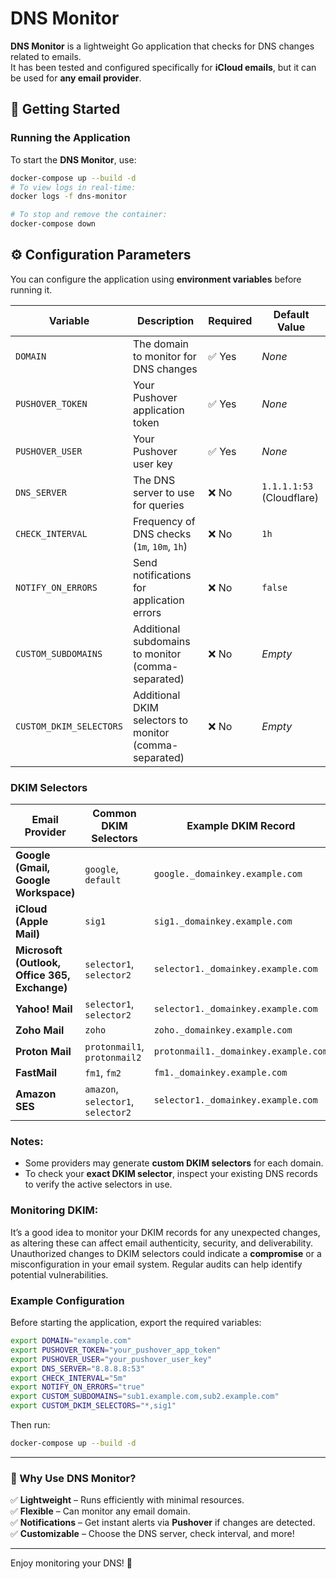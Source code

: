 # DNS Monitor

**DNS Monitor** is a lightweight Go application that checks for DNS changes related to emails.  
It has been tested and configured specifically for **iCloud emails**, but it can be used for **any email provider**.

## 🚀 Getting Started

### Running the Application
To start the **DNS Monitor**, use:

```bash
docker-compose up --build -d
# To view logs in real-time:
docker logs -f dns-monitor

# To stop and remove the container:
docker-compose down
```

## ⚙️ Configuration Parameters

You can configure the application using **environment variables** before running it.

| Variable            | Description                                  | Required | Default Value             |
|---------------------|----------------------------------------------|----------|---------------------------|
| `DOMAIN`           | The domain to monitor for DNS changes        | ✅ Yes  | _None_                     |
| `PUSHOVER_TOKEN`   | Your Pushover application token              | ✅ Yes  | _None_                     |
| `PUSHOVER_USER`    | Your Pushover user key                       | ✅ Yes  | _None_                     |
| `DNS_SERVER`       | The DNS server to use for queries            | ❌ No   | `1.1.1.1:53` (Cloudflare)  |
| `CHECK_INTERVAL`   | Frequency of DNS checks (`1m`, `10m`, `1h`)  | ❌ No   | `1h`                        |
| `NOTIFY_ON_ERRORS` | Send notifications for application errors    | ❌ No   | `false`                     |
| `CUSTOM_SUBDOMAINS`   | Additional subdomains to monitor (comma-separated) | ❌ No   | _Empty_                     |
| `CUSTOM_DKIM_SELECTORS`   | Additional DKIM selectors to monitor (comma-separated) | ❌ No   | _Empty_                     |

### DKIM Selectors

| **Email Provider** | **Common DKIM Selectors** | **Example DKIM Record** |
|--------------------|-------------------------|--------------------------|
| **Google (Gmail, Google Workspace)** | `google`, `default` | `google._domainkey.example.com` |
| **iCloud (Apple Mail)** | `sig1` | `sig1._domainkey.example.com` |
| **Microsoft (Outlook, Office 365, Exchange)** | `selector1`, `selector2` | `selector1._domainkey.example.com` |
| **Yahoo! Mail** | `selector1`, `selector2` | `selector1._domainkey.example.com` |
| **Zoho Mail** | `zoho` | `zoho._domainkey.example.com` |
| **Proton Mail** | `protonmail1`, `protonmail2` | `protonmail1._domainkey.example.com` |
| **FastMail** | `fm1`, `fm2` | `fm1._domainkey.example.com` |
| **Amazon SES** | `amazon`, `selector1`, `selector2` | `selector1._domainkey.example.com` |

### Notes:
- Some providers may generate **custom DKIM selectors** for each domain.
- To check your **exact DKIM selector**, inspect your existing DNS records to verify the active selectors in use.
  
### Monitoring DKIM:
It’s a good idea to monitor your DKIM records for any unexpected changes, as altering these can affect email authenticity, security, and deliverability. Unauthorized changes to DKIM selectors could indicate a **compromise** or a misconfiguration in your email system. Regular audits can help identify potential vulnerabilities.


### Example Configuration
Before starting the application, export the required variables:

```bash
export DOMAIN="example.com"
export PUSHOVER_TOKEN="your_pushover_app_token"
export PUSHOVER_USER="your_pushover_user_key"
export DNS_SERVER="8.8.8.8:53"
export CHECK_INTERVAL="5m"
export NOTIFY_ON_ERRORS="true"
export CUSTOM_SUBDOMAINS="sub1.example.com,sub2.example.com"
export CUSTOM_DKIM_SELECTORS="*,sig1"
```

Then run:

```bash
docker-compose up --build -d
```

---

### 🎯 Why Use DNS Monitor?
✅ **Lightweight** – Runs efficiently with minimal resources.  
✅ **Flexible** – Can monitor any email domain.  
✅ **Notifications** – Get instant alerts via **Pushover** if changes are detected.  
✅ **Customizable** – Choose the DNS server, check interval, and more!  

---

Enjoy monitoring your DNS! 🚀